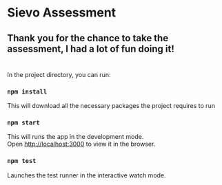 # Sievo Assessment

## Thank you for the chance to take the assessment, I had a lot of fun doing it!

#

In the project directory, you can run:

### `npm install`

This will download all the necessary packages the project requires to run

### `npm start`

This will runs the app in the development mode.\
Open [http://localhost:3000](http://localhost:3000) to view it in the browser.


### `npm test`

Launches the test runner in the interactive watch mode.

